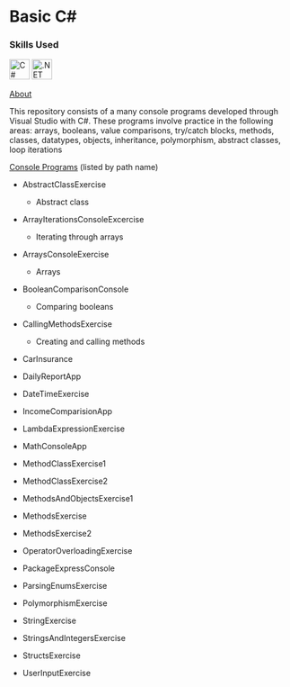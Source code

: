 # Basic C#

### Skills Used

<p align="left">

<a href="https://docs.microsoft.com/en-us/dotnet/csharp/" target="_blank" rel="noreferrer"><img src="https://raw.githubusercontent.com/danielcranney/readme-generator/main/public/icons/skills/csharp-colored.svg" width="36" height="36" alt="C#" /></a>
<a href="https://dotnet.microsoft.com/en-us/" target="_blank" rel="noreferrer"><img src="https://raw.githubusercontent.com/danielcranney/readme-generator/main/public/icons/skills/dot-net-colored.svg" width="36" height="36" alt=".NET" /></a>

</p>

<ins>About</ins>

This repository consists of a many console programs developed through Visual Studio with C#. These programs involve practice in the following areas: arrays, booleans, value comparisons, try/catch blocks, methods, classes, datatypes, objects, inheritance, polymorphism, abstract classes, loop iterations


<ins>Console Programs</ins> (listed by path name)

- AbstractClassExercise
   - Abstract class 
 
- ArrayIterationsConsoleExcercise
   - Iterating through arrays
 
- ArraysConsoleExercise
   -  Arrays
 
- BooleanComparisonConsole
   - Comparing booleans
 
- CallingMethodsExercise
   - Creating and calling methods 

- CarInsurance
 
- DailyReportApp
 
- DateTimeExercise
 
- IncomeComparisionApp
 
- LambdaExpressionExercise
 
- MathConsoleApp
 
- MethodClassExercise1
 
- MethodClassExercise2
 
- MethodsAndObjectsExercise1
 
- MethodsExercise
 
- MethodsExercise2
 
- OperatorOverloadingExercise
 
- PackageExpressConsole
 
- ParsingEnumsExercise
 
- PolymorphismExercise
 
- StringExercise
 
- StringsAndIntegersExercise
 
- StructsExercise
 
- UserInputExercise
